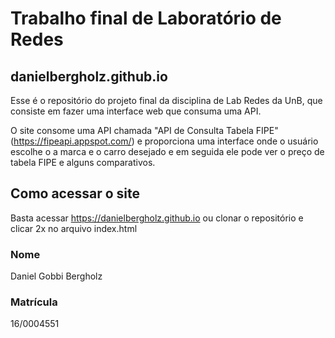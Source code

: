 # Trabalho final de Laboratório de Redes
## danielbergholz.github.io

Esse é o repositório do projeto final da disciplina de Lab Redes da UnB, que consiste em fazer uma interface web que consuma uma API.

O site consome uma API chamada "API de Consulta Tabela FIPE" (https://fipeapi.appspot.com/) e proporciona uma interface onde o usuário escolhe o a marca e o carro desejado e em seguida ele pode ver o preço de tabela FIPE e alguns comparativos.

## Como acessar o site
Basta acessar https://danielbergholz.github.io ou clonar o repositório e clicar 2x no arquivo index.html

### Nome
Daniel Gobbi Bergholz
### Matrícula
16/0004551
